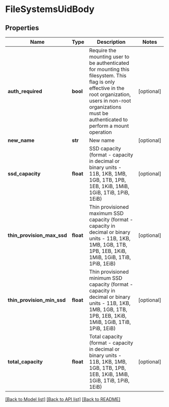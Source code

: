 # FileSystemsUidBody

## Properties
Name | Type | Description | Notes
------------ | ------------- | ------------- | -------------
**auth_required** | **bool** | Require the mounting user to be authenticated for mounting this filesystem. This flag is only effective in the root organization, users in non-root organizations must be authenticated to perform a mount operation | [optional] 
**new_name** | **str** | New name | [optional] 
**ssd_capacity** | **float** | SSD capacity (format - capacity in decimal or binary units - 11B, 1KB, 1MB, 1GB, 1TB, 1PB, 1EB, 1KiB, 1MiB, 1GiB, 1TiB, 1PiB, 1EiB) | [optional] 
**thin_provision_max_ssd** | **float** | Thin provisioned maximum SSD capacity (format - capacity in decimal or binary units - 11B, 1KB, 1MB, 1GB, 1TB, 1PB, 1EB, 1KiB, 1MiB, 1GiB, 1TiB, 1PiB, 1EiB) | [optional] 
**thin_provision_min_ssd** | **float** | Thin provisioned minimum SSD capacity (format - capacity in decimal or binary units - 11B, 1KB, 1MB, 1GB, 1TB, 1PB, 1EB, 1KiB, 1MiB, 1GiB, 1TiB, 1PiB, 1EiB) | [optional] 
**total_capacity** | **float** | Total capacity (format - capacity in decimal or binary units - 11B, 1KB, 1MB, 1GB, 1TB, 1PB, 1EB, 1KiB, 1MiB, 1GiB, 1TiB, 1PiB, 1EiB) | [optional] 

[[Back to Model list]](../README.md#documentation-for-models) [[Back to API list]](../README.md#documentation-for-api-endpoints) [[Back to README]](../README.md)

